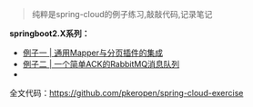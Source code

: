 > 纯粹是spring-cloud的例子练习,敲敲代码,记录笔记

**springboot2.X系列：**

* [例子一 | 通用Mapper与分页插件的集成](https://github.com/pkeropen/spring-cloud-exercise/tree/master/spring-boot-with-mybatis-demo)
* [例子二 | 一个简单ACK的RabbitMQ消息队列](https://github.com/pkeropen/spring-cloud-exercise/tree/master/spring-boot-with-mybatis-demo)
* 

全文代码：https://github.com/pkeropen/spring-cloud-exercise






































